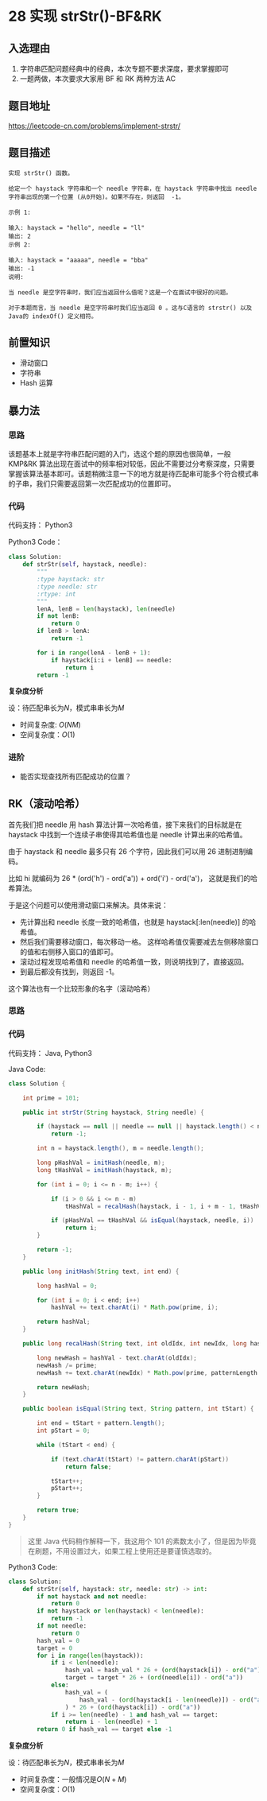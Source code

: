 # 28 实现 strStr()-BF&RK

## 入选理由

1. 字符串匹配问题经典中的经典，本次专题不要求深度，要求掌握即可
2. 一题两做，本次要求大家用 BF 和 RK 两种方法 AC

## 题目地址

https://leetcode-cn.com/problems/implement-strstr/

## 题目描述

```
实现 strStr() 函数。

给定一个 haystack 字符串和一个 needle 字符串，在 haystack 字符串中找出 needle 字符串出现的第一个位置 (从0开始)。如果不存在，则返回  -1。

示例 1:

输入: haystack = "hello", needle = "ll"
输出: 2
示例 2:

输入: haystack = "aaaaa", needle = "bba"
输出: -1
说明:

当 needle 是空字符串时，我们应当返回什么值呢？这是一个在面试中很好的问题。

对于本题而言，当 needle 是空字符串时我们应当返回 0 。这与C语言的 strstr() 以及 Java的 indexOf() 定义相符。
```

## 前置知识

- 滑动窗口
- 字符串
- Hash 运算

## 暴力法

### 思路

该题基本上就是字符串匹配问题的入门，选这个题的原因也很简单，一般 KMP&RK 算法出现在面试中的频率相对较低，因此不需要过分考察深度，只需要掌握该算法基本即可。该题稍微注意一下的地方就是待匹配串可能多个符合模式串的子串，我们只需要返回第一次匹配成功的位置即可。

### 代码

代码支持： Python3

Python3 Code：

```python
class Solution:
    def strStr(self, haystack, needle):
        """
        :type haystack: str
        :type needle: str
        :rtype: int
        """
        lenA, lenB = len(haystack), len(needle)
        if not lenB:
            return 0
        if lenB > lenA:
            return -1

        for i in range(lenA - lenB + 1):
            if haystack[i:i + lenB] == needle:
                return i
        return -1
```

**复杂度分析**

设：待匹配串长为$N$，模式串串长为$M$

- 时间复杂度: $O(NM)$
- 空间复杂度：$O(1)$

### 进阶

- 能否实现查找所有匹配成功的位置？

## RK（滚动哈希）

首先我们把 needle 用 hash 算法计算一次哈希值，接下来我们的目标就是在 haystack 中找到一个连续子串使得其哈希值也是 needle 计算出来的哈希值。

由于 haystack 和 needle 最多只有 26 个字符，因此我们可以用 26 进制进制编码。

比如 hi 就编码为 26 \* (ord('h') - ord('a')) + ord('i') - ord('a')， 这就是我们的哈希算法。

于是这个问题可以使用滑动窗口来解决。具体来说：

- 先计算出和 needle 长度一致的哈希值，也就是 haystack[:len(needle)] 的哈希值。
- 然后我们需要移动窗口，每次移动一格。 这样哈希值仅需要减去左侧移除窗口的值和右侧移入窗口的值即可。
- 滚动过程发现哈希值和 needle 的哈希值一致，则说明找到了，直接返回。
- 到最后都没有找到，则返回 -1。

这个算法也有一个比较形象的名字（滚动哈希）

### 思路

### 代码

代码支持： Java, Python3

Java Code:

```java
class Solution {

    int prime = 101;

    public int strStr(String haystack, String needle) {

        if (haystack == null || needle == null || haystack.length() < needle.length())
            return -1;

        int n = haystack.length(), m = needle.length();

        long pHashVal = initHash(needle, m);
        long tHashVal = initHash(haystack, m);

        for (int i = 0; i <= n - m; i++) {

            if (i > 0 && i <= n - m)
                tHashVal = recalHash(haystack, i - 1, i + m - 1, tHashVal, m);

            if (pHashVal == tHashVal && isEqual(haystack, needle, i))
                return i;
        }

        return -1;
    }

    public long initHash(String text, int end) {

        long hashVal = 0;

        for (int i = 0; i < end; i++)
            hashVal += text.charAt(i) * Math.pow(prime, i);

        return hashVal;
    }

    public long recalHash(String text, int oldIdx, int newIdx, long hashVal, int patternLength) {

        long newHash = hashVal - text.charAt(oldIdx);
        newHash /= prime;
        newHash += text.charAt(newIdx) * Math.pow(prime, patternLength - 1);

        return newHash;
    }

    public boolean isEqual(String text, String pattern, int tStart) {

        int end = tStart + pattern.length();
        int pStart = 0;

        while (tStart < end) {

            if (text.charAt(tStart) != pattern.charAt(pStart))
                return false;

            tStart++;
            pStart++;
        }

        return true;
    }
}
```

> 这里 Java 代码稍作解释一下，我这用个 101 的素数太小了，但是因为毕竟在刷题，不用设置过大，如果工程上使用还是要谨慎选取的。

Python3 Code:

```py
class Solution:
    def strStr(self, haystack: str, needle: str) -> int:
        if not haystack and not needle:
            return 0
        if not haystack or len(haystack) < len(needle):
            return -1
        if not needle:
            return 0
        hash_val = 0
        target = 0
        for i in range(len(haystack)):
            if i < len(needle):
                hash_val = hash_val * 26 + (ord(haystack[i]) - ord("a"))
                target = target * 26 + (ord(needle[i]) - ord("a"))
            else:
                hash_val = (
                    hash_val - (ord(haystack[i - len(needle)]) - ord("a")) * 26 ** (len(needle) - 1)
                ) * 26 + (ord(haystack[i]) - ord("a"))
            if i >= len(needle) - 1 and hash_val == target:
                return i - len(needle) + 1
        return 0 if hash_val == target else -1
```

**复杂度分析**

设：待匹配串长为$N$，模式串串长为$M$

- 时间复杂度：一般情况是$O(N+M)$
- 空间复杂度：$O(1)$
